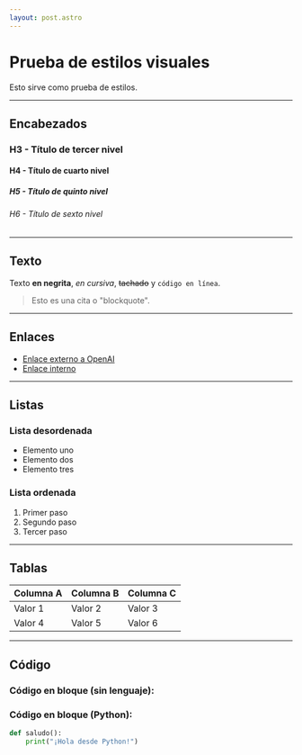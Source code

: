 ```yaml
---
layout: post.astro
---
```


# Prueba de estilos visuales

Esto sirve como prueba de estilos.

---

## Encabezados

### H3 - Título de tercer nivel

#### H4 - Título de cuarto nivel

##### H5 - Título de quinto nivel

###### H6 - Título de sexto nivel

---

## Texto

Texto **en negrita**, _en cursiva_, ~~tachado~~ y `código en línea`.

> Esto es una cita o "blockquote".

---

## Enlaces

- [Enlace externo a OpenAI](https://openai.com)
- [Enlace interno](#tablas)

---

## Listas

### Lista desordenada

- Elemento uno
- Elemento dos
- Elemento tres

### Lista ordenada

1. Primer paso
2. Segundo paso
3. Tercer paso

---

## Tablas

| Columna A | Columna B | Columna C |
|-----------|-----------|-----------|
| Valor 1   | Valor 2   | Valor 3   |
| Valor 4   | Valor 5   | Valor 6   |

---

## Código

### Código en bloque (sin lenguaje):


### Código en bloque (Python):

```python
def saludo():
    print("¡Hola desde Python!")
```